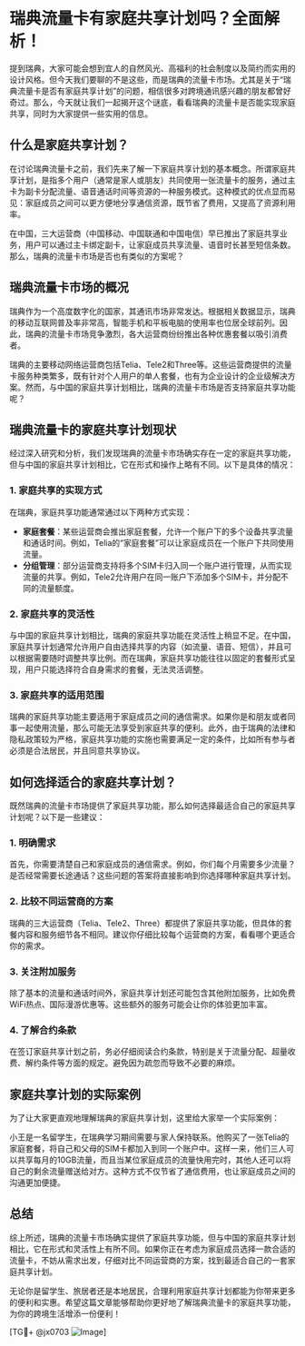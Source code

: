# 瑞典流量卡有家庭共享计划吗？全面解析！

提到瑞典，大家可能会想到宜人的自然风光、高福利的社会制度以及简约而实用的设计风格。但今天我们要聊的不是这些，而是瑞典的流量卡市场。尤其是关于“瑞典流量卡是否有家庭共享计划”的问题，相信很多对跨境通讯感兴趣的朋友都曾好奇过。那么，今天就让我们一起揭开这个谜底，看看瑞典的流量卡是否能实现家庭共享，同时为大家提供一些实用的信息。

## 什么是家庭共享计划？

在讨论瑞典流量卡之前，我们先来了解一下家庭共享计划的基本概念。所谓家庭共享计划，是指多个用户（通常是家人或朋友）共同使用一张流量卡的服务，通过主卡为副卡分配流量、语音通话时间等资源的一种服务模式。这种模式的优点显而易见：家庭成员之间可以更方便地分享通信资源，既节省了费用，又提高了资源利用率。

在中国，三大运营商（中国移动、中国联通和中国电信）早已推出了家庭共享业务，用户可以通过主卡绑定副卡，让家庭成员共享流量、语音时长甚至短信条数。那么，瑞典的流量卡市场是否也有类似的方案呢？

## 瑞典流量卡市场的概况

瑞典作为一个高度数字化的国家，其通讯市场非常发达。根据相关数据显示，瑞典的移动互联网普及率非常高，智能手机和平板电脑的使用率也位居全球前列。因此，瑞典的流量卡市场竞争激烈，各大运营商纷纷推出各种优惠套餐以吸引消费者。

瑞典的主要移动网络运营商包括Telia、Tele2和Three等。这些运营商提供的流量卡服务种类繁多，既有针对个人用户的单人套餐，也有为企业设计的企业级解决方案。然而，与中国的家庭共享计划相比，瑞典的流量卡市场是否支持家庭共享功能呢？

## 瑞典流量卡的家庭共享计划现状

经过深入研究和分析，我们发现瑞典的流量卡市场确实存在一定的家庭共享功能，但与中国的家庭共享计划相比，它在形式和操作上略有不同。以下是具体的情况：

### 1. **家庭共享的实现方式**
在瑞典，家庭共享功能通常通过以下两种方式实现：
- **家庭套餐**：某些运营商会推出家庭套餐，允许一个账户下的多个设备共享流量和通话时间。例如，Telia的“家庭套餐”可以让家庭成员在一个账户下共同使用流量。
- **分组管理**：部分运营商支持将多个SIM卡归入同一个账户进行管理，从而实现流量的共享。例如，Tele2允许用户在同一账户下添加多个SIM卡，并分配不同的流量额度。

### 2. **家庭共享的灵活性**
与中国的家庭共享计划相比，瑞典的家庭共享功能在灵活性上稍显不足。在中国，家庭共享计划通常允许用户自由选择共享的内容（如流量、语音、短信），并且可以根据需要随时调整共享比例。而在瑞典，家庭共享功能往往以固定的套餐形式呈现，用户只能选择符合自身需求的套餐，无法灵活调整。

### 3. **家庭共享的适用范围**
瑞典的家庭共享功能主要适用于家庭成员之间的通信需求。如果你是和朋友或者同事一起使用流量，那么可能无法享受到家庭共享的便利。此外，由于瑞典的法律和隐私政策较为严格，家庭共享功能的实施也需要满足一定的条件，比如所有参与者必须是合法居民，并且同意共享协议。

## 如何选择适合的家庭共享计划？

既然瑞典的流量卡市场提供了家庭共享功能，那么如何选择最适合自己的家庭共享计划呢？以下是一些建议：

### 1. **明确需求**
首先，你需要清楚自己和家庭成员的通信需求。例如，你们每个月需要多少流量？是否经常需要长途通话？这些问题的答案将直接影响到你选择哪种家庭共享计划。

### 2. **比较不同运营商的方案**
瑞典的三大运营商（Telia、Tele2、Three）都提供了家庭共享功能，但具体的套餐内容和服务细节各不相同。建议你仔细比较每个运营商的方案，看看哪个更适合你的需求。

### 3. **关注附加服务**
除了基本的流量和通话时间外，家庭共享计划还可能包含其他附加服务，比如免费WiFi热点、国际漫游优惠等。这些额外的服务可能会让你的体验更加丰富。

### 4. **了解合约条款**
在签订家庭共享计划之前，务必仔细阅读合约条款，特别是关于流量分配、超量收费、解约条件等方面的规定。避免因为疏忽而导致不必要的麻烦。

## 家庭共享计划的实际案例

为了让大家更直观地理解瑞典的家庭共享计划，这里给大家举一个实际案例：

小王是一名留学生，在瑞典学习期间需要与家人保持联系。他购买了一张Telia的家庭套餐，将自己和父母的SIM卡都加入到同一个账户中。这样一来，他们三人可以共享每月的10GB流量，而且当某位家庭成员的流量快用完时，其他人还可以将自己的剩余流量赠送给对方。这种方式不仅节省了通信费用，也让家庭成员之间的沟通更加便捷。

## 总结

综上所述，瑞典的流量卡市场确实提供了家庭共享功能，但与中国的家庭共享计划相比，它在形式和灵活性上有所不同。如果你正在考虑为家庭成员选择一款合适的流量卡，不妨从需求出发，仔细对比不同运营商的方案，找到最适合自己的一套家庭共享计划。

无论你是留学生、旅居者还是本地居民，合理利用家庭共享计划都能为你带来更多的便利和实惠。希望这篇文章能够帮助你更好地了解瑞典流量卡的家庭共享功能，为你的跨境生活增添一份便利！

[TG💪+ @jx0703 ![Image](https://github.com/user-attachments/assets/dbca1d08-cadb-493c-b0ec-ad6f7a83f270)]
